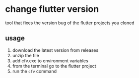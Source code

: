 # change flutter version

tool that fixes the version bug of the flutter projects you cloned

## usage

1. download the latest version from releases
2. unzip the file
3. add cfv.exe to environment variables
4. from the terminal go to the flutter project
5. run the `cfv` command